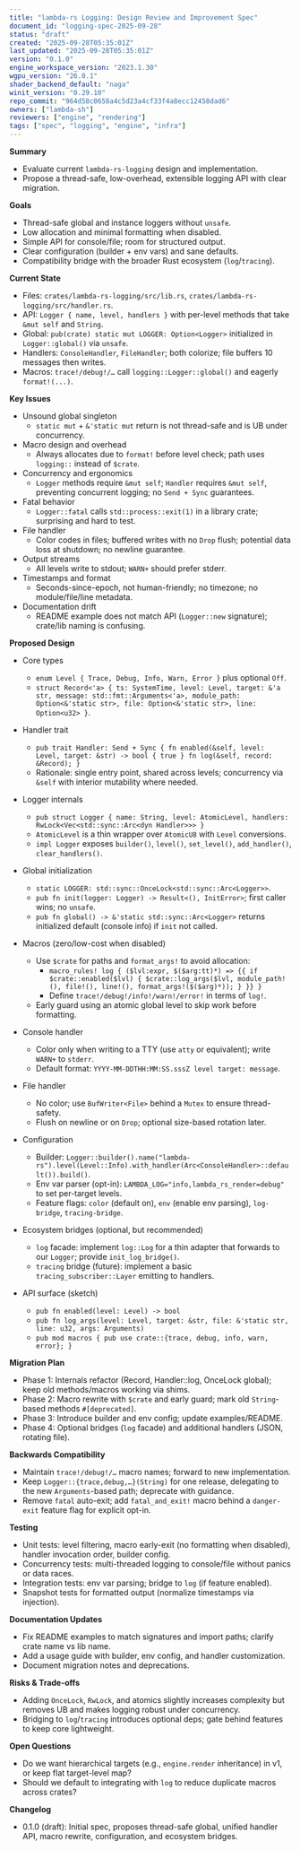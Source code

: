 ```yaml
---
title: "lambda-rs Logging: Design Review and Improvement Spec"
document_id: "logging-spec-2025-09-28"
status: "draft"
created: "2025-09-28T05:35:01Z"
last_updated: "2025-09-28T05:35:01Z"
version: "0.1.0"
engine_workspace_version: "2023.1.30"
wgpu_version: "26.0.1"
shader_backend_default: "naga"
winit_version: "0.29.10"
repo_commit: "964d58c0658a4c5d23a4cf33f4a8ecc12458dad6"
owners: ["lambda-sh"]
reviewers: ["engine", "rendering"]
tags: ["spec", "logging", "engine", "infra"]
---
```


**Summary**
- Evaluate current `lambda-rs-logging` design and implementation.
- Propose a thread-safe, low-overhead, extensible logging API with clear migration.

**Goals**
- Thread-safe global and instance loggers without `unsafe`.
- Low allocation and minimal formatting when disabled.
- Simple API for console/file; room for structured output.
- Clear configuration (builder + env vars) and sane defaults.
- Compatibility bridge with the broader Rust ecosystem (`log`/`tracing`).

**Current State**
- Files: `crates/lambda-rs-logging/src/lib.rs`, `crates/lambda-rs-logging/src/handler.rs`.
- API: `Logger { name, level, handlers }` with per-level methods that take `&mut self` and `String`.
- Global: `pub(crate) static mut LOGGER: Option<Logger>` initialized in `Logger::global()` via `unsafe`.
- Handlers: `ConsoleHandler`, `FileHandler`; both colorize; file buffers 10 messages then writes.
- Macros: `trace!/debug!/…` call `logging::Logger::global()` and eagerly `format!(...)`.

**Key Issues**
- Unsound global singleton
  - `static mut` + `&'static mut` return is not thread-safe and is UB under concurrency.
- Macro design and overhead
  - Always allocates due to `format!` before level check; path uses `logging::` instead of `$crate`.
- Concurrency and ergonomics
  - `Logger` methods require `&mut self`; `Handler` requires `&mut self`, preventing concurrent logging; no `Send + Sync` guarantees.
- Fatal behavior
  - `Logger::fatal` calls `std::process::exit(1)` in a library crate; surprising and hard to test.
- File handler
  - Color codes in files; buffered writes with no `Drop` flush; potential data loss at shutdown; no newline guarantee.
- Output streams
  - All levels write to stdout; `WARN+` should prefer stderr.
- Timestamps and format
  - Seconds-since-epoch, not human-friendly; no timezone; no module/file/line metadata.
- Documentation drift
  - README example does not match API (`Logger::new` signature); crate/lib naming is confusing.

**Proposed Design**

- Core types
  - `enum Level { Trace, Debug, Info, Warn, Error }` plus optional `Off`.
  - `struct Record<'a> { ts: SystemTime, level: Level, target: &'a str, message: std::fmt::Arguments<'a>, module_path: Option<&'static str>, file: Option<&'static str>, line: Option<u32> }`.

- Handler trait
  - `pub trait Handler: Send + Sync { fn enabled(&self, level: Level, target: &str) -> bool { true } fn log(&self, record: &Record); }`
  - Rationale: single entry point, shared across levels; concurrency via `&self` with interior mutability where needed.

- Logger internals
  - `pub struct Logger { name: String, level: AtomicLevel, handlers: RwLock<Vec<std::sync::Arc<dyn Handler>>> }`
  - `AtomicLevel` is a thin wrapper over `AtomicU8` with `Level` conversions.
  - `impl Logger` exposes `builder()`, `level()`, `set_level()`, `add_handler()`, `clear_handlers()`.

- Global initialization
  - `static LOGGER: std::sync::OnceLock<std::sync::Arc<Logger>>`.
  - `pub fn init(logger: Logger) -> Result<(), InitError>`; first caller wins; no `unsafe`.
  - `pub fn global() -> &'static std::sync::Arc<Logger>` returns initialized default (console info) if `init` not called.

- Macros (zero/low-cost when disabled)
  - Use `$crate` for paths and `format_args!` to avoid allocation:
    - `macro_rules! log { ($lvl:expr, $($arg:tt)*) => {{ if $crate::enabled($lvl) { $crate::log_args($lvl, module_path!(), file!(), line!(), format_args!($($arg)*)); } }} }`
    - Define `trace!/debug!/info!/warn!/error!` in terms of `log!`.
  - Early guard using an atomic global level to skip work before formatting.

- Console handler
  - Color only when writing to a TTY (use `atty` or equivalent); write `WARN+` to `stderr`.
  - Default format: `YYYY-MM-DDTHH:MM:SS.sssZ level target: message`.

- File handler
  - No color; use `BufWriter<File>` behind a `Mutex` to ensure thread-safety.
  - Flush on newline or on `Drop`; optional size-based rotation later.

- Configuration
  - Builder: `Logger::builder().name("lambda-rs").level(Level::Info).with_handler(Arc<ConsoleHandler>::default()).build()`.
  - Env var parser (opt-in): `LAMBDA_LOG="info,lambda_rs_render=debug"` to set per-target levels.
  - Feature flags: `color` (default on), `env` (enable env parsing), `log-bridge`, `tracing-bridge`.

- Ecosystem bridges (optional, but recommended)
  - `log` facade: implement `log::Log` for a thin adapter that forwards to our `Logger`; provide `init_log_bridge()`.
  - `tracing` bridge (future): implement a basic `tracing_subscriber::Layer` emitting to handlers.

- API surface (sketch)
  - `pub fn enabled(level: Level) -> bool`
  - `pub fn log_args(level: Level, target: &str, file: &'static str, line: u32, args: Arguments)`
  - `pub mod macros { pub use crate::{trace, debug, info, warn, error}; }`

**Migration Plan**
- Phase 1: Internals refactor (Record, Handler::log, OnceLock global); keep old methods/macros working via shims.
- Phase 2: Macro rewrite with `$crate` and early guard; mark old `String`-based methods `#[deprecated]`.
- Phase 3: Introduce builder and env config; update examples/README.
- Phase 4: Optional bridges (`log` facade) and additional handlers (JSON, rotating file).

**Backwards Compatibility**
- Maintain `trace!/debug!/…` macro names; forward to new implementation.
- Keep `Logger::{trace,debug,…}(String)` for one release, delegating to the new `Arguments`-based path; deprecate with guidance.
- Remove `fatal` auto-exit; add `fatal_and_exit!` macro behind a `danger-exit` feature flag for explicit opt-in.

**Testing**
- Unit tests: level filtering, macro early-exit (no formatting when disabled), handler invocation order, builder config.
- Concurrency tests: multi-threaded logging to console/file without panics or data races.
- Integration tests: env var parsing; bridge to `log` (if feature enabled).
- Snapshot tests for formatted output (normalize timestamps via injection).

**Documentation Updates**
- Fix README examples to match signatures and import paths; clarify crate name vs lib name.
- Add a usage guide with builder, env config, and handler customization.
- Document migration notes and deprecations.

**Risks & Trade-offs**
- Adding `OnceLock`, `RwLock`, and atomics slightly increases complexity but removes UB and makes logging robust under concurrency.
- Bridging to `log`/`tracing` introduces optional deps; gate behind features to keep core lightweight.

**Open Questions**
- Do we want hierarchical targets (e.g., `engine.render` inheritance) in v1, or keep flat target-level map?
- Should we default to integrating with `log` to reduce duplicate macros across crates?

**Changelog**
- 0.1.0 (draft): Initial spec, proposes thread-safe global, unified handler API, macro rewrite, configuration, and ecosystem bridges.
